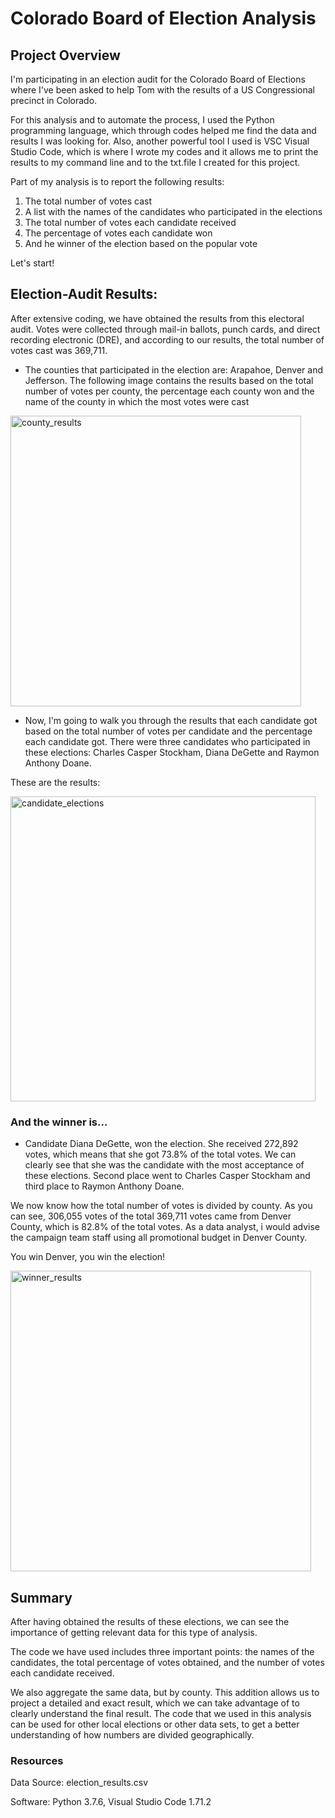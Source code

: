 # Colorado Board of Election Analysis

## Project Overview

I'm participating in an election audit for the Colorado Board of Elections where I've been asked to help Tom with the results of a US Congressional precinct in Colorado.

For this analysis and to automate the process, I used the Python programming language, which through codes helped me find the data and results I was looking for. Also, another powerful tool I used is VSC Visual Studio Code, which is where I wrote my codes and it allows me to print the results to my command line and to the txt.file I created for this project.

Part of my analysis is to report the following results:

1. The total number of votes cast
2. A list with the names of the candidates who participated in the elections
3. The total number of votes each candidate received
4. The percentage of votes each candidate won
5. And he winner of the election based on the popular vote

Let's start!

## Election-Audit Results:
After extensive coding, we have obtained the results from this electoral audit.
Votes were collected through mail-in ballots, punch cards, and direct recording electronic (DRE), and according to our results, the total number of votes cast was 369,711.

- The counties that participated in the election are: Arapahoe, Denver and Jefferson. The following image contains the results based on the total number of votes per county, the percentage each county won and the name of the county in which the most votes were cast

<img width="465" alt="county_results" src="https://user-images.githubusercontent.com/112814924/194983640-cf71d026-b912-450f-8f73-a0e770a83c6c.png">

* Now, I'm going to walk you through the results that each candidate got based on the total number of votes per candidate and the percentage each candidate got. There were three candidates who participated in these elections: Charles Casper Stockham, Diana DeGette and Raymon Anthony Doane.

These are the results:

<img width="488" alt="candidate_elections" src="https://user-images.githubusercontent.com/112814924/194983618-c955c472-2ea1-429f-ab90-94cea2a0ab8b.png">

### And the winner is…

* Candidate Diana DeGette, won the election. She received 272,892 votes, which means that she got 73.8% of the total votes. We can clearly see that she was the candidate with the most acceptance of these elections. Second place went to Charles Casper Stockham and third place to Raymon Anthony Doane.

We now know how the total number of votes is divided by county. As you can see, 306,055 votes of the total 369,711 votes came from Denver County, which is 82.8% of the total votes. As a data analyst, i would advise the campaign team staff using all promotional budget in Denver County.

You win Denver, you win the election!

<img width="481" alt="winner_results" src="https://user-images.githubusercontent.com/112814924/194983651-b9b35bf6-c4c7-4144-bb1a-65b84a5a5146.png">

## Summary

After having obtained the results of these elections, we can see the importance of getting relevant data for this type of analysis.

The code we have used includes three important points: the names of the candidates, the total percentage of votes obtained, and the number of votes each candidate received.

We also aggregate the same data, but by county. This addition allows us to project a detailed and exact result, which we can take advantage of to clearly understand the final result. The code that we used in this analysis can be used for other local elections or other data sets, to get a better understanding of how numbers are divided geographically.

### Resources

Data Source: election_results.csv

Software: Python 3.7.6, Visual Studio Code 1.71.2

